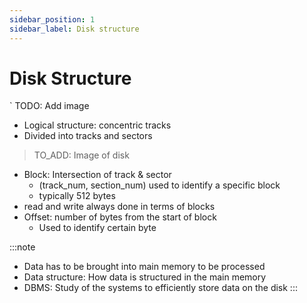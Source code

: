 ```yaml
---
sidebar_position: 1
sidebar_label: Disk structure
---
```


# Disk Structure
` TODO: Add image
- Logical structure: concentric tracks
- Divided into tracks and sectors

> TO_ADD: Image of disk

- Block: Intersection of track & sector
    - (track_num, section_num) used to identify a specific block
    - typically 512 bytes
- read and write always done in terms of blocks
- Offset: number of bytes from the start of block
    - Used to identify certain byte

:::note
- Data has to be brought into main memory to be processed
- Data structure: How data is structured in the main memory
- DBMS: Study of the systems to efficiently store data on the disk
:::
